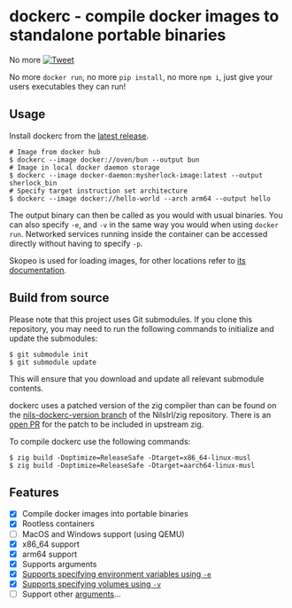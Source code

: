 # dockerc - compile docker images to standalone portable binaries

No more [![Tweet](./assets/post.png)][4]

No more `docker run`, no more `pip install`, no more `npm i`, just give your users executables they can run!


## Usage

Install dockerc from the [latest release](https://github.com/NilsIrl/dockerc/releases).


```
# Image from docker hub
$ dockerc --image docker://oven/bun --output bun
# Image in local docker daemon storage
$ dockerc --image docker-daemon:mysherlock-image:latest --output sherlock_bin
# Specify target instruction set architecture
$ dockerc --image docker://hello-world --arch arm64 --output hello
```

The output binary can then be called as you would with usual binaries. You can
also specify `-e`, and `-v` in the same way you would when using `docker run`.
Networked services running inside the container can be accessed directly without
having to specify `-p`.

Skopeo is used for loading images, for other locations refer to [its documentation][1].

## Build from source

Please note that this project uses Git submodules. If you clone this repository, you may need to run the following commands to initialize and update the submodules:

```
$ git submodule init
$ git submodule update
```

This will ensure that you download and update all relevant submodule contents.

dockerc uses a patched version of the zig compiler than can be found on the
[nils-dockerc-version branch][5] of the NilsIrl/zig repository. There is an
[open PR][6] for the patch to be included in upstream zig.

To compile dockerc use the following commands:

```
$ zig build -Doptimize=ReleaseSafe -Dtarget=x86_64-linux-musl
$ zig build -Doptimize=ReleaseSafe -Dtarget=aarch64-linux-musl
```

## Features

- [X] Compile docker images into portable binaries
- [X] Rootless containers
- [ ] MacOS and Windows support (using QEMU)
- [X] x86_64 support
- [X] arm64 support
- [X] Supports arguments
- [X] [Supports specifying environment variables using `-e`][2]
- [X] [Supports specifying volumes using `-v`][3]
- [ ] Support other [arguments][0]...

[0]: https://docs.docker.com/engine/reference/commandline/container_run/
[1]: https://github.com/containers/skopeo/blob/main/docs/skopeo.1.md#image-names
[2]: https://docs.docker.com/reference/cli/docker/container/run/#env
[3]: https://docs.docker.com/reference/cli/docker/container/run/#volume
[4]: https://www.reddit.com/r/github/comments/1at9br4/i_am_new_to_github_and_i_have_lots_to_say/
[5]: https://github.com/NilsIrl/zig/tree/nils-dockerc-version
[6]: https://github.com/ziglang/zig/pull/21092

